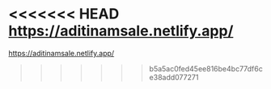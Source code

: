 <<<<<<< HEAD
https://aditinamsale.netlify.app/
=======
https://aditinamsale.netlify.app/
>>>>>>> b5a5ac0fed45ee816be4bc77df6ce38add077271
